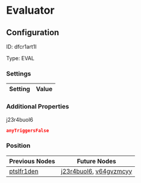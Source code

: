 # Evaluator
## Configuration
ID:  dfcr1art1l

Type: EVAL 


### Settings
| Setting | Value  |
| :------------------------ | ---------------------------------------- |
 




### Additional Properties
j23r4buol6
 ```json 
anyTriggersFalse
```




### Position
| Previous Nodes | Future Nodes |
| :------------- | ------------ |
| [ptslfr1den](./ptslfr1den.md) | [j23r4buol6](./j23r4buol6.md), [v64gvzmcyy](./v64gvzmcyy.md) |